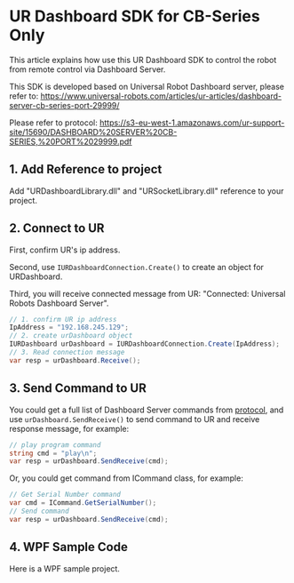 # UR Dashboard SDK for CB-Series Only

This article explains how use this UR Dashboard SDK to control the robot from remote control via Dashboard Server.

This SDK is developed based on Universal Robot Dashboard server, please refer to: https://www.universal-robots.com/articles/ur-articles/dashboard-server-cb-series-port-29999/

Please refer to protocol: https://s3-eu-west-1.amazonaws.com/ur-support-site/15690/DASHBOARD%20SERVER%20CB-SERIES,%20PORT%2029999.pdf

## 1. Add Reference to project

Add "URDashboardLibrary.dll" and "URSocketLibrary.dll" reference to your project.

## 2. Connect to UR

First, confirm UR's ip address.

Second, use `IURDashboardConnection.Create()` to create  an object for URDashboard.

Third, you will receive connected message from UR: "Connected: Universal Robots Dashboard Server".

```c#
// 1. confirm UR ip address
IpAddress = "192.168.245.129";
// 2. create urDashboard object
IURDashboard urDashboard = IURDashboardConnection.Create(IpAddress);
// 3. Read connection message
var resp = urDashboard.Receive();
```

## 3. Send Command to UR

You could get a full list of Dashboard Server commands from [protocol](https://s3-eu-west-1.amazonaws.com/ur-support-site/15690/DASHBOARD%20SERVER%20CB-SERIES,%20PORT%2029999.pdf), and use `urDashboard.SendReceive()` to send command to UR and receive response message, for example:

```c#
// play program command
string cmd = "play\n";
var resp = urDashboard.SendReceive(cmd);
```

Or, you could get command from ICommand class, for example:

```c#
// Get Serial Number command
var cmd = ICommand.GetSerialNumber();
// Send command
var resp = urDashboard.SendReceive(cmd);
```

## 4. WPF Sample Code

Here is a WPF sample project.